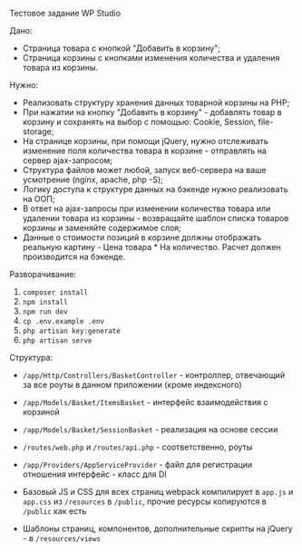 
Тестовое задание WP Studio

Дано:
- Страница товара с кнопкой "Добавить в корзину";
- Страница корзины с кнопками изменения количества и удаления товара из корзины.

Нужно:
- Реализовать структуру хранения данных товарной корзины на PHP;
- При нажатии на кнопку "Добавить в корзину" - добавлять товар в корзину и сохранять на выбор с помощью: Cookie, Session, file-storage;
- На странице корзины, при помощи jQuery, нужно отслеживать изменение поля количества товара в корзине - отправлять на сервер ajax-запросом;
- Структура файлов может любой, запуск веб-сервера на ваше усмотрение (nginx, apache, php -S);
- Логику доступа к структуре данных на бэкенде нужно реализовать на ООП;
- В ответ на ajax-запросы при изменении количества товара или удалении товара из корзины - возвращайте шаблон списка товаров корзины и заменяйте содержимое слоя;
- Данные о стоимости позиций в корзине должны отображать реальную картину - Цена товара * На количество. Расчет должен производится на бэкенде.

Разворачивание:
1) `composer install`
2) `npm install`
3) `npm run dev`
4) `cp .env.example .env`
5) `php artisan key:generate`
6) `php artisan serve`

Структура:
- `/app/Http/Controllers/BasketController` - контроллер, отвечающий за все роуты в данном приложении (кроме индексного)
- `/app/Models/Basket/ItemsBasket` - интерфейс взаимодействия с корзиной 
- `/app/Models/Basket/SessionBasket` - реализация на основе сессии
- `/routes/web.php` и `/routes/api.php` - соответственно, роуты
- `/app/Providers/AppServiceProvider` - файл для регистрации отношения интерфейс - класс для DI


- Базовый JS и CSS для всех страниц webpack компилирует в `app.js` и `app.css` из `/resources` в `/public`, прочие ресурсы копируются в `/public` как есть
- Шаблоны страниц, компонентов, дополнительные скрипты на jQuery - в `/resources/views`
